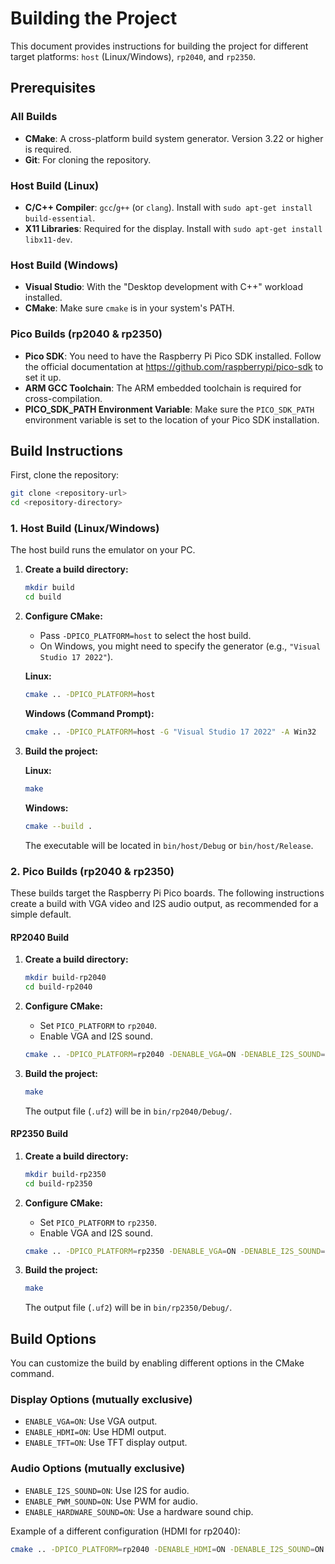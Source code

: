 # Building the Project

This document provides instructions for building the project for different target platforms: `host` (Linux/Windows), `rp2040`, and `rp2350`.

## Prerequisites

### All Builds
- **CMake**: A cross-platform build system generator. Version 3.22 or higher is required.
- **Git**: For cloning the repository.

### Host Build (Linux)
- **C/C++ Compiler**: `gcc`/`g++` (or `clang`). Install with `sudo apt-get install build-essential`.
- **X11 Libraries**: Required for the display. Install with `sudo apt-get install libx11-dev`.

### Host Build (Windows)
- **Visual Studio**: With the "Desktop development with C++" workload installed.
- **CMake**: Make sure `cmake` is in your system's PATH.

### Pico Builds (rp2040 & rp2350)
- **Pico SDK**: You need to have the Raspberry Pi Pico SDK installed. Follow the official documentation at https://github.com/raspberrypi/pico-sdk to set it up.
- **ARM GCC Toolchain**: The ARM embedded toolchain is required for cross-compilation.
- **PICO_SDK_PATH Environment Variable**: Make sure the `PICO_SDK_PATH` environment variable is set to the location of your Pico SDK installation.

## Build Instructions

First, clone the repository:
```sh
git clone <repository-url>
cd <repository-directory>
```

### 1. Host Build (Linux/Windows)

The host build runs the emulator on your PC.

1.  **Create a build directory:**
    ```sh
    mkdir build
    cd build
    ```

2.  **Configure CMake:**
    -   Pass `-DPICO_PLATFORM=host` to select the host build.
    -   On Windows, you might need to specify the generator (e.g., `"Visual Studio 17 2022"`).

    **Linux:**
    ```sh
    cmake .. -DPICO_PLATFORM=host
    ```

    **Windows (Command Prompt):**
    ```sh
    cmake .. -DPICO_PLATFORM=host -G "Visual Studio 17 2022" -A Win32
    ```

3.  **Build the project:**

    **Linux:**
    ```sh
    make
    ```

    **Windows:**
    ```sh
    cmake --build .
    ```

    The executable will be located in `bin/host/Debug` or `bin/host/Release`.

### 2. Pico Builds (rp2040 & rp2350)

These builds target the Raspberry Pi Pico boards. The following instructions create a build with VGA video and I2S audio output, as recommended for a simple default.

#### RP2040 Build

1.  **Create a build directory:**
    ```sh
    mkdir build-rp2040
    cd build-rp2040
    ```

2.  **Configure CMake:**
    -   Set `PICO_PLATFORM` to `rp2040`.
    -   Enable VGA and I2S sound.

    ```sh
    cmake .. -DPICO_PLATFORM=rp2040 -DENABLE_VGA=ON -DENABLE_I2S_SOUND=ON
    ```

3.  **Build the project:**
    ```sh
    make
    ```
    The output file (`.uf2`) will be in `bin/rp2040/Debug/`.

#### RP2350 Build

1.  **Create a build directory:**
    ```sh
    mkdir build-rp2350
    cd build-rp2350
    ```

2.  **Configure CMake:**
    -   Set `PICO_PLATFORM` to `rp2350`.
    -   Enable VGA and I2S sound.

    ```sh
    cmake .. -DPICO_PLATFORM=rp2350 -DENABLE_VGA=ON -DENABLE_I2S_SOUND=ON
    ```

3.  **Build the project:**
    ```sh
    make
    ```
    The output file (`.uf2`) will be in `bin/rp2350/Debug/`.

## Build Options

You can customize the build by enabling different options in the CMake command.

### Display Options (mutually exclusive)
- `ENABLE_VGA=ON`: Use VGA output.
- `ENABLE_HDMI=ON`: Use HDMI output.
- `ENABLE_TFT=ON`: Use TFT display output.

### Audio Options (mutually exclusive)
- `ENABLE_I2S_SOUND=ON`: Use I2S for audio.
- `ENABLE_PWM_SOUND=ON`: Use PWM for audio.
- `ENABLE_HARDWARE_SOUND=ON`: Use a hardware sound chip.

Example of a different configuration (HDMI for rp2040):
```sh
cmake .. -DPICO_PLATFORM=rp2040 -DENABLE_HDMI=ON -DENABLE_I2S_SOUND=ON
```

